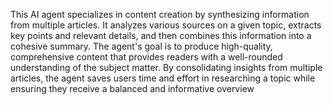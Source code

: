 <a name="description"></a>

This AI agent specializes in content creation by synthesizing information from multiple articles. It analyzes various sources on a given topic, extracts key points and relevant details, and then combines this information into a cohesive summary. The agent's goal is to produce high-quality, comprehensive content that provides readers with a well-rounded understanding of the subject matter. By consolidating insights from multiple articles, the agent saves users time and effort in researching a topic while ensuring they receive a balanced and informative overview